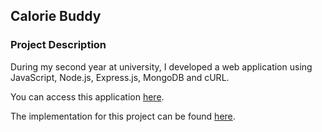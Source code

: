 ## Calorie Buddy 

### Project Description 

During my second year at university, I developed a web application using JavaScript, Node.js, Express.js, MongoDB and cURL.

You can access this application [here](http://doc.gold.ac.uk/usr/343/).

The implementation for this project can be found [here](https://github.com/ysmnpksy/calorieBuddy).

